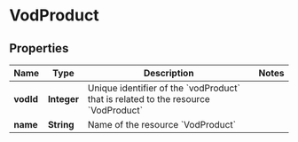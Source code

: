 

# VodProduct


## Properties

| Name | Type | Description | Notes |
|------------ | ------------- | ------------- | -------------|
|**vodId** | **Integer** | Unique identifier of the &#x60;vodProduct&#x60; that is related to the resource &#x60;VodProduct&#x60; |  |
|**name** | **String** | Name of the resource &#x60;VodProduct&#x60; |  |



